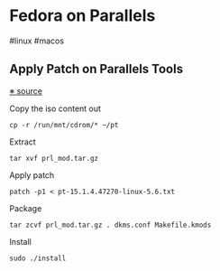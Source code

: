 # Fedora on Parallels

#linux #macos

## Apply Patch on Parallels Tools

[※ source](https://forum.parallels.com/threads/patch-for-kernel-5-6.349625/#post-866127)

Copy the iso content out

```
cp -r /run/mnt/cdrom/* ~/pt
```

Extract

```
tar xvf prl_mod.tar.gz
```

Apply patch

```
patch -p1 < pt-15.1.4.47270-linux-5.6.txt
```

Package

```
tar zcvf prl_mod.tar.gz . dkms.conf Makefile.kmods
```

Install

```
sudo ./install
```